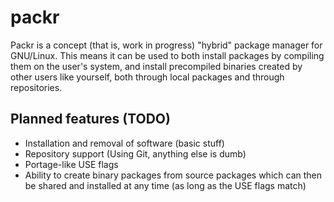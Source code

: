 # packr

Packr is a concept (that is, work in progress) "hybrid" package manager for GNU/Linux. This
means it can be used to both install packages by compiling them on the user's
system, and install precompiled binaries created by other users like yourself,
both through local packages and through repositories.

## Planned features (TODO)

- Installation and removal of software (basic stuff)
- Repository support (Using Git, anything else is dumb)
- Portage-like USE flags
- Ability to create binary packages from source packages which can
then be shared and installed at any time (as long as the USE flags match)
